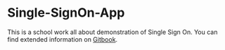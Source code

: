# Single-SignOn-App

This is a school work all about demonstration of Single Sign On. You can find extended information on [Gitbook](https://bahricanakkoyun.gitbook.io/single-sign-on/).
